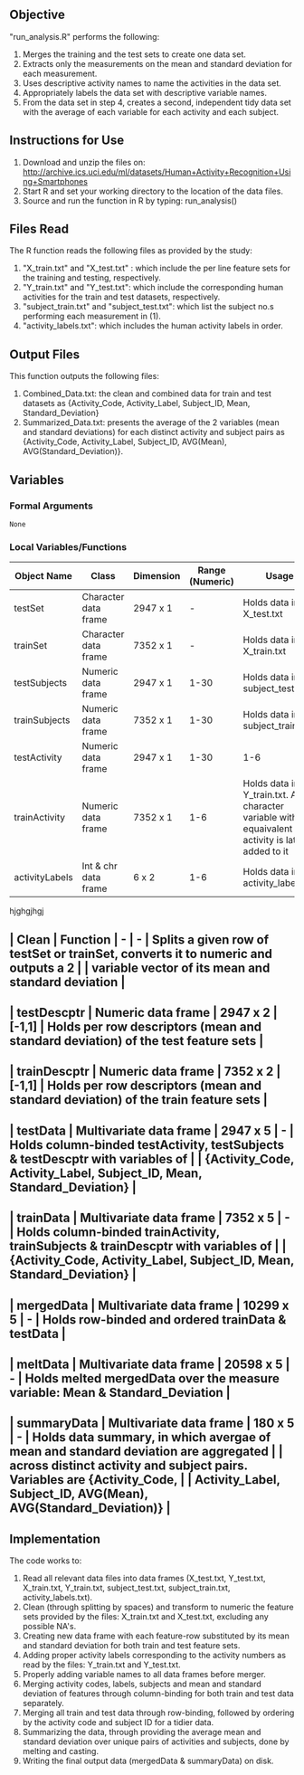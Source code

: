 ## Objective
"run_analysis.R" performs the following:
1. Merges the training and the test sets to create one data set.
2. Extracts only the measurements on the mean and standard deviation for each measurement.
3. Uses descriptive activity names to name the activities in the data set.
4. Appropriately labels the data set with descriptive variable names.
5. From the data set in step 4, creates a second, independent tidy data set with the average of each variable for each activity and each subject.

## Instructions for Use
1. Download and unzip the files on: http://archive.ics.uci.edu/ml/datasets/Human+Activity+Recognition+Using+Smartphones
2. Start R and set your working directory to the location of the data files.
3. Source and run the function in R by typing: run_analysis()

## Files Read
The R function reads the following files as provided by the study:
1. "X_train.txt" and "X_test.txt" : which include the per line feature sets for the training and testing, respectively.
2. "Y_train.txt" and "Y_test.txt": which include the corresponding human activities for the train and test datasets, respectively.
3. "subject_train.txt" and "subject_test.txt": which list the subject no.s performing each measurement in (1).
4. "activity_labels.txt": which includes the human activity labels in order.

## Output Files
This function outputs the following files:
1. Combined_Data.txt: the clean and combined data for train and test datasets as {Activity_Code, Activity_Label, Subject_ID, Mean, Standard_Deviation}
2. Summarized_Data.txt: presents the average of the 2 variables (mean and standard deviations) for each distinct activity and subject pairs as {Activity_Code, Activity_Label, Subject_ID, AVG(Mean), AVG(Standard_Deviation)}.

## Variables
### Formal Arguments
    None
### Local Variables/Functions

| Object Name | Class | Dimension | Range (Numeric) | Usage                                                  |
|-------------|-------|-----------|-----------------|--------------------------------------------------------|
| testSet | Character data frame | 2947 x 1 | - | Holds data in X_test.txt |
| trainSet | Character data frame | 7352 x 1 | - | Holds data in X_train.txt |
| testSubjects | Numeric data frame | 2947 x 1 | 1-30 | Holds data in subject_test.txt |
| trainSubjects | Numeric data frame | 7352 x 1 | 1-30 | Holds data in subject_train.txt |
| testActivity | Numeric data frame | 2947 x 1 | 1-30 | 1-6 | Holds data in Y_test.txt. A character variable with the equaivalent activity is later added to it |
| trainActivity | Numeric data frame | 7352 x 1 | 1-6 | Holds data in Y_train.txt. A character variable with the equaivalent activity is later added to it |
| activityLabels | Int & chr data frame | 6 x 2 | 1-6 | Holds data in activity_labels.txt |



hjghgjhgj


| Clean          | Function                |      -     |        -        | Splits a given row of testSet or trainSet, converts it to numeric and outputs a 2     |
				                                          | variable vector of its mean and standard deviation                                    |
------------------------------------------------------------------------------------------------------------------------------------------------------------------
| testDescptr    | Numeric data frame      |  2947 x 2  |      [-1,1]     | Holds per row descriptors (mean and standard deviation) of the test feature sets      |
------------------------------------------------------------------------------------------------------------------------------------------------------------------
| trainDescptr   | Numeric data frame      |  7352 x 2  |      [-1,1]     | Holds per row descriptors (mean and standard deviation) of the train feature sets     |  
------------------------------------------------------------------------------------------------------------------------------------------------------------------
| testData       | Multivariate data frame |  2947 x 5  |        -        | Holds column-binded testActivity, testSubjects & testDescptr with variables of        |                                                                                | {Activity_Code, Activity_Label, Subject_ID, Mean, Standard_Deviation}                 |
------------------------------------------------------------------------------------------------------------------------------------------------------------------
| trainData      | Multivariate data frame |  7352 x 5  |        -        | Holds column-binded trainActivity, trainSubjects & trainDescptr with variables of     |                                                                                | {Activity_Code, Activity_Label, Subject_ID, Mean, Standard_Deviation}                 |      
------------------------------------------------------------------------------------------------------------------------------------------------------------------
| mergedData     | Multivariate data frame |  10299 x 5 |        -        | Holds row-binded and ordered trainData & testData                                     | 
------------------------------------------------------------------------------------------------------------------------------------------------------------------
| meltData       | Multivariate data frame |  20598 x 5 |        -        | Holds melted mergedData over the measure variable: Mean & Standard_Deviation          |   
------------------------------------------------------------------------------------------------------------------------------------------------------------------
| summaryData    | Multivariate data frame |  180 x 5   |        -        | Holds data summary, in which avergae of mean and standard deviation are aggregated    |                                                                                | across distinct activity and subject pairs. Variables are {Activity_Code,             | 
                                                                          | Activity_Label, Subject_ID, AVG(Mean), AVG(Standard_Deviation)}                       |
------------------------------------------------------------------------------------------------------------------------------------------------------------------

## Implementation
The code works to:
1. Read all relevant data files into data frames (X_test.txt, Y_test.txt, X_train.txt, Y_train.txt, subject_test.txt, subject_train.txt, activity_labels.txt).
2. Clean (through splitting by spaces) and transform to numeric the feature sets provided by the files: X_train.txt and X_test.txt, excluding any possible NA's.
3. Creating new data frame with each feature-row substituted by its mean and standard deviation for both train and test feature sets.
4. Adding proper activity labels corresponding to the activity numbers as read by the files: Y_train.txt and Y_test.txt.
5. Properly adding variable names to all data frames before merger.
6. Merging activity codes, labels, subjects and mean and standard deviation of features through column-binding for both train and test data separately.
7. Merging all train and test data through row-binding, followed by ordering by the activity code and subject ID for a tidier data.
8. Summarizing the data, through providing the average mean and standard deviation over unique pairs of activities and subjects, done by melting and casting.
9. Writing the final output data (mergedData & summaryData) on disk.

